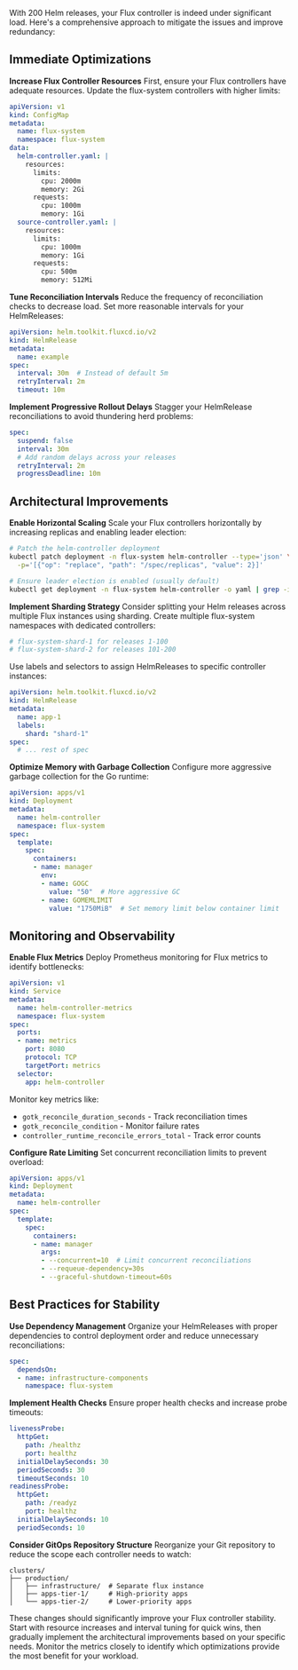 With 200 Helm releases, your Flux controller is indeed under significant load. Here's a comprehensive approach to mitigate the issues and improve redundancy:

## Immediate Optimizations

**Increase Flux Controller Resources**
First, ensure your Flux controllers have adequate resources. Update the flux-system controllers with higher limits:

```yaml
apiVersion: v1
kind: ConfigMap
metadata:
  name: flux-system
  namespace: flux-system
data:
  helm-controller.yaml: |
    resources:
      limits:
        cpu: 2000m
        memory: 2Gi
      requests:
        cpu: 1000m
        memory: 1Gi
  source-controller.yaml: |
    resources:
      limits:
        cpu: 1000m
        memory: 1Gi
      requests:
        cpu: 500m
        memory: 512Mi
```

**Tune Reconciliation Intervals**
Reduce the frequency of reconciliation checks to decrease load. Set more reasonable intervals for your HelmReleases:

```yaml
apiVersion: helm.toolkit.fluxcd.io/v2
kind: HelmRelease
metadata:
  name: example
spec:
  interval: 30m  # Instead of default 5m
  retryInterval: 2m
  timeout: 10m
```

**Implement Progressive Rollout Delays**
Stagger your HelmRelease reconciliations to avoid thundering herd problems:

```yaml
spec:
  suspend: false
  interval: 30m
  # Add random delays across your releases
  retryInterval: 2m
  progressDeadline: 10m
```

## Architectural Improvements

**Enable Horizontal Scaling**
Scale your Flux controllers horizontally by increasing replicas and enabling leader election:

```bash
# Patch the helm-controller deployment
kubectl patch deployment -n flux-system helm-controller --type='json' \
  -p='[{"op": "replace", "path": "/spec/replicas", "value": 2}]'

# Ensure leader election is enabled (usually default)
kubectl get deployment -n flux-system helm-controller -o yaml | grep -i leader
```

**Implement Sharding Strategy**
Consider splitting your Helm releases across multiple Flux instances using sharding. Create multiple flux-system namespaces with dedicated controllers:

```yaml
# flux-system-shard-1 for releases 1-100
# flux-system-shard-2 for releases 101-200
```

Use labels and selectors to assign HelmReleases to specific controller instances:

```yaml
apiVersion: helm.toolkit.fluxcd.io/v2
kind: HelmRelease
metadata:
  name: app-1
  labels:
    shard: "shard-1"
spec:
  # ... rest of spec
```

**Optimize Memory with Garbage Collection**
Configure more aggressive garbage collection for the Go runtime:

```yaml
apiVersion: apps/v1
kind: Deployment
metadata:
  name: helm-controller
  namespace: flux-system
spec:
  template:
    spec:
      containers:
      - name: manager
        env:
        - name: GOGC
          value: "50"  # More aggressive GC
        - name: GOMEMLIMIT
          value: "1750MiB"  # Set memory limit below container limit
```

## Monitoring and Observability

**Enable Flux Metrics**
Deploy Prometheus monitoring for Flux metrics to identify bottlenecks:

```yaml
apiVersion: v1
kind: Service
metadata:
  name: helm-controller-metrics
  namespace: flux-system
spec:
  ports:
  - name: metrics
    port: 8080
    protocol: TCP
    targetPort: metrics
  selector:
    app: helm-controller
```

Monitor key metrics like:
- `gotk_reconcile_duration_seconds` - Track reconciliation times
- `gotk_reconcile_condition` - Monitor failure rates
- `controller_runtime_reconcile_errors_total` - Track error counts

**Configure Rate Limiting**
Set concurrent reconciliation limits to prevent overload:

```yaml
apiVersion: apps/v1
kind: Deployment
metadata:
  name: helm-controller
spec:
  template:
    spec:
      containers:
      - name: manager
        args:
        - --concurrent=10  # Limit concurrent reconciliations
        - --requeue-dependency=30s
        - --graceful-shutdown-timeout=60s
```

## Best Practices for Stability

**Use Dependency Management**
Organize your HelmReleases with proper dependencies to control deployment order and reduce unnecessary reconciliations:

```yaml
spec:
  dependsOn:
  - name: infrastructure-components
    namespace: flux-system
```

**Implement Health Checks**
Ensure proper health checks and increase probe timeouts:

```yaml
livenessProbe:
  httpGet:
    path: /healthz
    port: healthz
  initialDelaySeconds: 30
  periodSeconds: 30
  timeoutSeconds: 10
readinessProbe:
  httpGet:
    path: /readyz
    port: healthz
  initialDelaySeconds: 10
  periodSeconds: 10
```

**Consider GitOps Repository Structure**
Reorganize your Git repository to reduce the scope each controller needs to watch:

```
clusters/
├── production/
│   ├── infrastructure/  # Separate flux instance
│   ├── apps-tier-1/     # High-priority apps
│   └── apps-tier-2/     # Lower-priority apps
```

These changes should significantly improve your Flux controller stability. Start with resource increases and interval tuning for quick wins, then gradually implement the architectural improvements based on your specific needs. Monitor the metrics closely to identify which optimizations provide the most benefit for your workload.